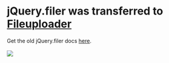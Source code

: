 # jQuery.filer was transferred to <a href="https://innostudio.de/fileuploader/"><b>Fileuploader</b></a>

Get the old jQuery.filer docs <a href="http://filer.grandesign.md/old_version" target="_blank">here</a>.<br><br>
<a href="https://innostudio.de/fileuploader/"><img src="http://innostudio.de/fileuploader/preview2.jpg?v=1.3"></a>

